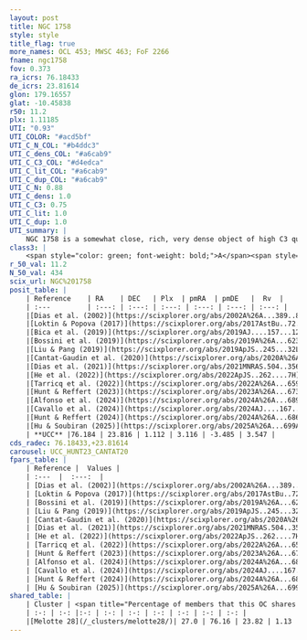 ```yaml
---
layout: post
title: NGC 1758
style: style
title_flag: true
more_names: OCL 453; MWSC 463; FoF 2266
fname: ngc1758
fov: 0.373
ra_icrs: 76.18433
de_icrs: 23.81614
glon: 179.16557
glat: -10.45838
r50: 11.2
plx: 1.11185
UTI: "0.93"
UTI_COLOR: "#acd5bf"
UTI_C_N_COL: "#b4ddc3"
UTI_C_dens_COL: "#a6cab9"
UTI_C_C3_COL: "#d4edca"
UTI_C_lit_COL: "#a6cab9"
UTI_C_dup_COL: "#a6cab9"
UTI_C_N: 0.88
UTI_C_dens: 1.0
UTI_C_C3: 0.75
UTI_C_lit: 1.0
UTI_C_dup: 1.0
UTI_summary: |
    NGC 1758 is a somewhat close, rich, very dense object of high C3 quality. It is very well-studied in the literature.<br><br>This object shares a moderate percentage of members with at least one entry reported in the same catalogue.
class3: |
    <span style="color: green; font-weight: bold;">A</span><span style="color: #FFC300; font-weight: bold;">B</span>
r_50_val: 11.2
N_50_val: 434
scix_url: NGC%201758
posit_table: |
    | Reference    | RA    | DEC   | Plx  | pmRA  | pmDE   |  Rv  |
    | :---         | :---: | :---: | :---: | :---: | :---: | :---: |
    |[Dias et al. (2002)](https://scixplorer.org/abs/2002A%26A...389..871D) | 76.146 | 23.798 | -- | -0.61 | -3.57 | -- |
    |[Loktin & Popova (2017)](https://scixplorer.org/abs/2017AstBu..72..257L) | 76.14 | 23.799 | -- | -0.068 | 1.335 | -- |
    |[Bica et al. (2019)](https://scixplorer.org/abs/2019AJ....157...12B) | 76.167 | 23.806 | -- | -- | -- | -- |
    |[Bossini et al. (2019)](https://scixplorer.org/abs/2019A%26A...623A.108B) | 76.175 | 23.813 | -- | -- | -- | -- |
    |[Liu & Pang (2019)](https://scixplorer.org/abs/2019ApJS..245...32L) | 76.2 | 23.798 | 1.102 | 3.148 | -3.474 | -- |
    |[Cantat-Gaudin et al. (2020)](https://scixplorer.org/abs/2020A%26A...640A...1C) | 76.175 | 23.813 | 1.103 | 3.156 | -3.465 | -- |
    |[Dias et al. (2021)](https://scixplorer.org/abs/2021MNRAS.504..356D) | 76.176 | 23.811 | 1.102 | 3.156 | -3.47 | 17.84 |
    |[He et al. (2022)](https://scixplorer.org/abs/2022ApJS..262....7H) | 76.18 | 23.81 | 1.124 | 3.128 | -3.497 | -- |
    |[Tarricq et al. (2022)](https://scixplorer.org/abs/2022A%26A...659A..59T) | 76.173 | 23.821 | 1.119 | 3.126 | -3.493 | -- |
    |[Hunt & Reffert (2023)](https://scixplorer.org/abs/2023A%26A...673A.114H) | 76.175 | 23.813 | 1.134 | 3.125 | -3.489 | 2.041 |
    |[Alfonso et al. (2024)](https://scixplorer.org/abs/2024A%26A...689A..18A) | 76.186 | 23.819 | 1.084 | 3.127 | -3.507 | -- |
    |[Cavallo et al. (2024)](https://scixplorer.org/abs/2024AJ....167...12C) | 76.188 | 23.813 | 1.125 | -- | -- | -- |
    |[Hunt & Reffert (2024)](https://scixplorer.org/abs/2024A%26A...686A..42H) | 76.175 | 23.813 | 1.134 | 3.125 | -3.489 | 2.041 |
    |[Hu & Soubiran (2025)](https://scixplorer.org/abs/2025A%26A...699A.246H) | 76.188 | 23.813 | -- | -- | -- | -- |
    | **UCC** |76.184 | 23.816 | 1.112 | 3.116 | -3.485 | 3.547 | 
cds_radec: 76.18433,+23.81614
carousel: UCC_HUNT23_CANTAT20
fpars_table: |
    | Reference |  Values |
    | :---  |  :---:  |
    | [Dias et al. (2002)](https://scixplorer.org/abs/2002A%26A...389..871D) | `E(B-V)=0.34, Dist=760.0, Age=8.6` |
    | [Loktin & Popova (2017)](https://scixplorer.org/abs/2017AstBu..72..257L) | `E(B-V)=0.327, Dmod=8.967, logt=8.734` |
    | [Bossini et al. (2019)](https://scixplorer.org/abs/2019A%26A...623A.108B) | `AV=0.926, Dist=9.844, logA=8.741, Fe/H=0.0` |
    | [Liu & Pang (2019)](https://scixplorer.org/abs/2019ApJS..245...32L) | `Age=0.355, Z=0.25` |
    | [Cantat-Gaudin et al. (2020)](https://scixplorer.org/abs/2020A%26A...640A...1C) | `AVNN=0.93, DMNN=9.74, AgeNN=8.44` |
    | [Dias et al. (2021)](https://scixplorer.org/abs/2021MNRAS.504..356D) | `Av=1.204, Dist=864, logage=8.733, [Fe/H]=0.098` |
    | [He et al. (2022)](https://scixplorer.org/abs/2022ApJS..262....7H) | `A0=1.25, logAge=8.85` |
    | [Tarricq et al. (2022)](https://scixplorer.org/abs/2022A%26A...659A..59T) | `Dist=866, logAgeNN=8.47` |
    | [Hunt & Reffert (2023)](https://scixplorer.org/abs/2023A%26A...673A.114H) | `AV50=1.007, diffAV50=0.685, MOD50=9.622, logAge50=8.485` |
    | [Alfonso et al. (2024)](https://scixplorer.org/abs/2024A%26A...689A..18A) | `AV=0.92838, MOD=9.74072, logAge=8.72443, Z=0.09731` |
    | [Cavallo et al. (2024)](https://scixplorer.org/abs/2024AJ....167...12C) | `AV50=1.06, dMod50=9.79, logAge50=8.81, [Fe/H]50=0.36` |
    | [Hunt & Reffert (2024)](https://scixplorer.org/abs/2024A%26A...686A..42H) | `MassJ=685.100` |
    | [Hu & Soubiran (2025)](https://scixplorer.org/abs/2025A%26A...699A.246H) | `MA22=-0.16, MA23f=-0.15, MZ23=-0.07, MK24=-0.08, MF24=-0.09` |
shared_table: |
    | Cluster | <span title="Percentage of members that this OC shares with the ones listed">%</span>   | RA   | DEC   | Plx   | pmRA  | pmDE  | Rv | UTI |
    | :-: | :-: |:-: | :-: | :-: | :-: | :-: | :-: | :-: |
    |[Melotte 28](/_clusters/melotte28/)| 27.0 | 76.16 | 23.82 | 1.13 | 3.13 | -3.5 | 5.78 |0.63 |
---
```

